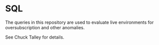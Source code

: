 # SQL
The queries in this repository are used to evaluate live environments for oversubscription and other anomalies.

See Chuck Talley for details.
